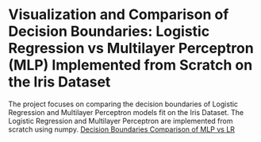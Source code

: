 # Visualization and Comparison of Decision Boundaries: Logistic Regression vs Multilayer Perceptron (MLP) Implemented from Scratch on the Iris Dataset
The project focuses on comparing the decision boundaries of Logistic Regression and Multilayer Perceptron models fit on the Iris Dataset. The Logistic Regression and Multilayer Perceptron are implemented from scratch using numpy.
[Decision Boundaries Comparison of MLP vs LR](decision-boundaries.png)

